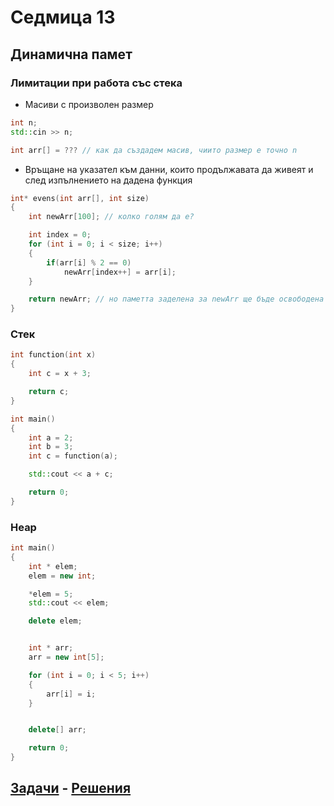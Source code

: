 # Седмица 13

## Динамична памет

### Лимитации при работа със стека

* Масиви с произволен размер
```c++
int n;
std::cin >> n;

int arr[] = ??? // как да създадем масив, чиито размер е точно n
```

* Връщане на указател към данни, които продължавата да живеят и след изпълнението на дадена функция

```c++
int* evens(int arr[], int size)
{
    int newArr[100]; // колко голям да е?

    int index = 0;
    for (int i = 0; i < size; i++)
    {
        if(arr[i] % 2 == 0)
            newArr[index++] = arr[i];
    }

    return newArr; // но паметта заделена за newArr ще бъде освободена след изпълнението на функцията
}
```

### Стек

```c++
int function(int x)
{
    int c = x + 3;

    return c;
}

int main()
{
    int a = 2;
    int b = 3;
    int c = function(a);

    std::cout << a + c;

    return 0;
}
```

### Heap

```c++
int main()
{
    int * elem;
    elem = new int;

    *elem = 5;
    std::cout << elem;

    delete elem;


    int * arr;
    arr = new int[5];

    for (int i = 0; i < 5; i++)
    {
        arr[i] = i;
    }


    delete[] arr;

    return 0;
}
```

## [Задачи](tasks.md) - [Решения](solutions/)
